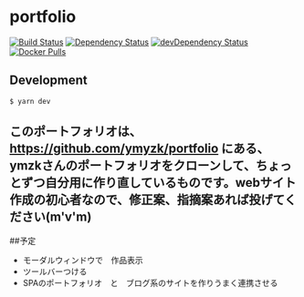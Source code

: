 # portfolio

[![Build Status](https://travis-ci.org/ymyzk/portfolio.svg?branch=master)](https://travis-ci.org/ymyzk/portfolio)
[![Dependency Status](https://david-dm.org/ymyzk/portfolio.svg)](https://david-dm.org/ymyzk/portfolio)
[![devDependency Status](https://david-dm.org/ymyzk/portfolio/dev-status.svg)](https://david-dm.org/ymyzk/portfolio#info=devDependencies)
[![Docker Pulls](https://img.shields.io/docker/pulls/ymyzk/portfolio.svg)](https://hub.docker.com/r/ymyzk/portfolio/)

## Development
```console
$ yarn dev
```

## このポートフォリオは、https://github.com/ymyzk/portfolio にある、ymzkさんのポートフォリオをクローンして、ちょっとずつ自分用に作り直しているものです。webサイト作成の初心者なので、修正案、指摘案あれば投げてください(m'v'm)

##予定
- モーダルウィンドウで　作品表示
- ツールバーつける
- SPAのポートフォリオ　と　ブログ系のサイトを作りうまく連携させる

